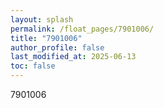 ```yaml
---
layout: splash
permalink: /float_pages/7901006/
title: "7901006"
author_profile: false
last_modified_at: 2025-06-13
toc: false
---
```

 
7901006
